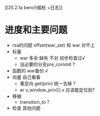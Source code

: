 
[[25.2.1a bench插桩 +日志]]
# 进度和主要问题
- rsa的问题 offset(war_set) 和 war 对不上
- 标量
	- war 多余 缺失 不对 初步检查过√
	- 没必要的分支pre_commit ?
- 函数的 war备份 √
- 向量 自己看看
	- 重定向 get(priv) 统一去掉 ?
	- ar  v_window_priv[i].x 应该能定位到?
- 移植 
	 - transition_to ?
 - 检查 其他问题
